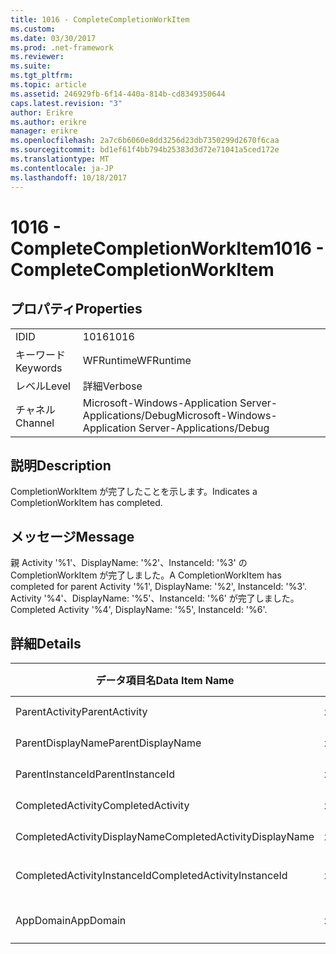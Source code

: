 ```yaml
---
title: 1016 - CompleteCompletionWorkItem
ms.custom: 
ms.date: 03/30/2017
ms.prod: .net-framework
ms.reviewer: 
ms.suite: 
ms.tgt_pltfrm: 
ms.topic: article
ms.assetid: 246929fb-6f14-440a-814b-cd8349350644
caps.latest.revision: "3"
author: Erikre
ms.author: erikre
manager: erikre
ms.openlocfilehash: 2a7c6b6060e8dd3256d23db7350299d2670f6caa
ms.sourcegitcommit: bd1ef61f4bb794b25383d3d72e71041a5ced172e
ms.translationtype: MT
ms.contentlocale: ja-JP
ms.lasthandoff: 10/18/2017
---
```

# <a name="1016---completecompletionworkitem"></a><span data-ttu-id="4fbed-102">1016 - CompleteCompletionWorkItem</span><span class="sxs-lookup"><span data-stu-id="4fbed-102">1016 - CompleteCompletionWorkItem</span></span>
## <a name="properties"></a><span data-ttu-id="4fbed-103">プロパティ</span><span class="sxs-lookup"><span data-stu-id="4fbed-103">Properties</span></span>  
  
|||  
|-|-|  
|<span data-ttu-id="4fbed-104">ID</span><span class="sxs-lookup"><span data-stu-id="4fbed-104">ID</span></span>|<span data-ttu-id="4fbed-105">1016</span><span class="sxs-lookup"><span data-stu-id="4fbed-105">1016</span></span>|  
|<span data-ttu-id="4fbed-106">キーワード</span><span class="sxs-lookup"><span data-stu-id="4fbed-106">Keywords</span></span>|<span data-ttu-id="4fbed-107">WFRuntime</span><span class="sxs-lookup"><span data-stu-id="4fbed-107">WFRuntime</span></span>|  
|<span data-ttu-id="4fbed-108">レベル</span><span class="sxs-lookup"><span data-stu-id="4fbed-108">Level</span></span>|<span data-ttu-id="4fbed-109">詳細</span><span class="sxs-lookup"><span data-stu-id="4fbed-109">Verbose</span></span>|  
|<span data-ttu-id="4fbed-110">チャネル</span><span class="sxs-lookup"><span data-stu-id="4fbed-110">Channel</span></span>|<span data-ttu-id="4fbed-111">Microsoft-Windows-Application Server-Applications/Debug</span><span class="sxs-lookup"><span data-stu-id="4fbed-111">Microsoft-Windows-Application Server-Applications/Debug</span></span>|  
  
## <a name="description"></a><span data-ttu-id="4fbed-112">説明</span><span class="sxs-lookup"><span data-stu-id="4fbed-112">Description</span></span>  
 <span data-ttu-id="4fbed-113">CompletionWorkItem が完了したことを示します。</span><span class="sxs-lookup"><span data-stu-id="4fbed-113">Indicates a CompletionWorkItem has completed.</span></span>  
  
## <a name="message"></a><span data-ttu-id="4fbed-114">メッセージ</span><span class="sxs-lookup"><span data-stu-id="4fbed-114">Message</span></span>  
 <span data-ttu-id="4fbed-115">親 Activity '%1'、DisplayName: '%2'、InstanceId: '%3' の CompletionWorkItem が完了しました。</span><span class="sxs-lookup"><span data-stu-id="4fbed-115">A CompletionWorkItem has completed for parent Activity '%1', DisplayName: '%2', InstanceId: '%3'.</span></span> <span data-ttu-id="4fbed-116">Activity '%4'、DisplayName: '%5'、InstanceId: '%6' が完了しました。</span><span class="sxs-lookup"><span data-stu-id="4fbed-116">Completed Activity '%4', DisplayName: '%5', InstanceId: '%6'.</span></span>  
  
## <a name="details"></a><span data-ttu-id="4fbed-117">詳細</span><span class="sxs-lookup"><span data-stu-id="4fbed-117">Details</span></span>  
  
|<span data-ttu-id="4fbed-118">データ項目名</span><span class="sxs-lookup"><span data-stu-id="4fbed-118">Data Item Name</span></span>|<span data-ttu-id="4fbed-119">データ項目の型</span><span class="sxs-lookup"><span data-stu-id="4fbed-119">Data Item Type</span></span>|<span data-ttu-id="4fbed-120">説明</span><span class="sxs-lookup"><span data-stu-id="4fbed-120">Description</span></span>|  
|--------------------|--------------------|-----------------|  
|<span data-ttu-id="4fbed-121">ParentActivity</span><span class="sxs-lookup"><span data-stu-id="4fbed-121">ParentActivity</span></span>|<span data-ttu-id="4fbed-122">xs:string</span><span class="sxs-lookup"><span data-stu-id="4fbed-122">xs:string</span></span>|<span data-ttu-id="4fbed-123">親アクティビティの型名。</span><span class="sxs-lookup"><span data-stu-id="4fbed-123">The type name of the parent activity.</span></span>|  
|<span data-ttu-id="4fbed-124">ParentDisplayName</span><span class="sxs-lookup"><span data-stu-id="4fbed-124">ParentDisplayName</span></span>|<span data-ttu-id="4fbed-125">xs:string</span><span class="sxs-lookup"><span data-stu-id="4fbed-125">xs:string</span></span>|<span data-ttu-id="4fbed-126">親アクティビティの表示名。</span><span class="sxs-lookup"><span data-stu-id="4fbed-126">The display name of the parent activity.</span></span>|  
|<span data-ttu-id="4fbed-127">ParentInstanceId</span><span class="sxs-lookup"><span data-stu-id="4fbed-127">ParentInstanceId</span></span>|<span data-ttu-id="4fbed-128">xs:string</span><span class="sxs-lookup"><span data-stu-id="4fbed-128">xs:string</span></span>|<span data-ttu-id="4fbed-129">親アクティビティのインスタンス ID。</span><span class="sxs-lookup"><span data-stu-id="4fbed-129">The instance id of the parent activity.</span></span>|  
|<span data-ttu-id="4fbed-130">CompletedActivity</span><span class="sxs-lookup"><span data-stu-id="4fbed-130">CompletedActivity</span></span>|<span data-ttu-id="4fbed-131">xs:string</span><span class="sxs-lookup"><span data-stu-id="4fbed-131">xs:string</span></span>|<span data-ttu-id="4fbed-132">完了したアクティビティの型名。</span><span class="sxs-lookup"><span data-stu-id="4fbed-132">The type name of the completed activity.</span></span>|  
|<span data-ttu-id="4fbed-133">CompletedActivityDisplayName</span><span class="sxs-lookup"><span data-stu-id="4fbed-133">CompletedActivityDisplayName</span></span>|<span data-ttu-id="4fbed-134">xs:string</span><span class="sxs-lookup"><span data-stu-id="4fbed-134">xs:string</span></span>|<span data-ttu-id="4fbed-135">完了したアクティビティの表示名。</span><span class="sxs-lookup"><span data-stu-id="4fbed-135">The display name of the completed activity.</span></span>|  
|<span data-ttu-id="4fbed-136">CompletedActivityInstanceId</span><span class="sxs-lookup"><span data-stu-id="4fbed-136">CompletedActivityInstanceId</span></span>|<span data-ttu-id="4fbed-137">xs:string</span><span class="sxs-lookup"><span data-stu-id="4fbed-137">xs:string</span></span>|<span data-ttu-id="4fbed-138">完了したアクティビティのインスタンス ID。</span><span class="sxs-lookup"><span data-stu-id="4fbed-138">The instance id of the completed activity.</span></span>|  
|<span data-ttu-id="4fbed-139">AppDomain</span><span class="sxs-lookup"><span data-stu-id="4fbed-139">AppDomain</span></span>|<span data-ttu-id="4fbed-140">xs:string</span><span class="sxs-lookup"><span data-stu-id="4fbed-140">xs:string</span></span>|<span data-ttu-id="4fbed-141">AppDomain.CurrentDomain.FriendlyName で返される文字列。</span><span class="sxs-lookup"><span data-stu-id="4fbed-141">The string returned by AppDomain.CurrentDomain.FriendlyName.</span></span>|
